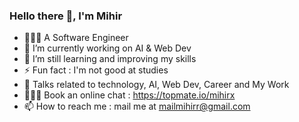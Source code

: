 ### Hello there 👋, I'm Mihir





- 🧑🏻‍💼 A Software Engineer
- 🔭 I’m currently working on AI & Web Dev
- 🌱 I’m still learning and improving my skills 
- ⚡ Fun fact : I'm not good at studies
- 💬 Talks related to technology, AI, Web Dev, Career and My Work
- 🧑🏻‍💻 Book an online chat : https://topmate.io/mihirx
- 📫 How to reach me : mail me at mailmihirr@gmail.com
